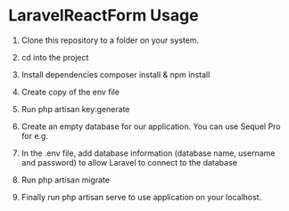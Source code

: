 # LaravelReactForm Usage

1. Clone this repository to a folder on your system.

2. cd into the project

3. Install dependencies composer install & npm install

4. Create copy of the env file

5. Run php artisan key:generate

5. Create an empty database for our application. You can use Sequel Pro for e.g.

6. In the .env file, add database information (database name, username and password) to allow Laravel to connect to the database

7. Run php artisan migrate 

8. Finally run php artisan serve to use application on your localhost.



